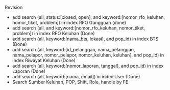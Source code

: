 Revision
- add search (all, status:[closed, open], and keyword:[nomor_rfo_keluhan, nomor_tiket, problem]) in index RFO Gangguan (done)
- add search (all, and keyword:[nomor_rfo_keluhan, nomor_tiket, problem]) in index RFO Keluhan (Done)
- add search (all, keyword:[nama_bts, lokasi], and pop_id) in index BTS (Done)
- add search (all, keyword:[id_pelanggan, nama_pelanggan, nama_pelapor, nomor_pelapor, nomor_keluhan, keluhan], and pop_id) in index Riwayat Keluhan (Done)
- add search (all, keyword:[nomor_laporan, tanggal], and pop_id) in index Laporan (Done)
- add search (all, keyword:[nama, email]) in index User (Done)
- Search Sumber Keluhan, POP, Shift, Role, handle by FE